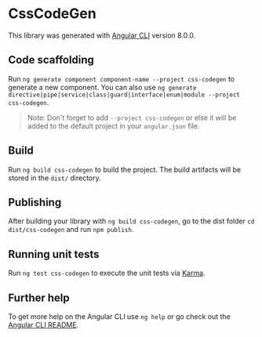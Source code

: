 # CssCodeGen

This library was generated with [Angular CLI](https://github.com/angular/angular-cli) version 8.0.0.

## Code scaffolding

Run `ng generate component component-name --project css-codegen` to generate a new component. You can also use `ng generate directive|pipe|service|class|guard|interface|enum|module --project css-codegen`.
> Note: Don't forget to add `--project css-codegen` or else it will be added to the default project in your `angular.json` file. 

## Build

Run `ng build css-codegen` to build the project. The build artifacts will be stored in the `dist/` directory.

## Publishing

After building your library with `ng build css-codegen`, go to the dist folder `cd dist/css-codegen` and run `npm publish`.

## Running unit tests

Run `ng test css-codegen` to execute the unit tests via [Karma](https://karma-runner.github.io).

## Further help

To get more help on the Angular CLI use `ng help` or go check out the [Angular CLI README](https://github.com/angular/angular-cli/blob/master/README.md).

